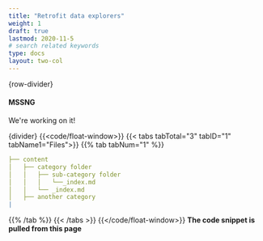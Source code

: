 ```yaml
---
title: "Retrofit data explorers"
weight: 1
draft: true
lastmod: 2020-11-5
# search related keywords
type: docs
layout: two-col
---
```


{row-divider}
#### MSSNG

We're working on it!

{divider}
{{<code/float-window>}}
{{< tabs tabTotal="3" tabID="1" tabName1="Files">}}
{{% tab tabNum="1" %}}
``` yaml
├── content
│   ├── category folder
│   │   ├── sub-category folder
│   │   │   └──_index.md
│   │   └── _index.md
│   ├── another category 
|
```
{{% /tab %}}
{{< /tabs >}}
{{</code/float-window>}}
**The code snippet is pulled from this page**

